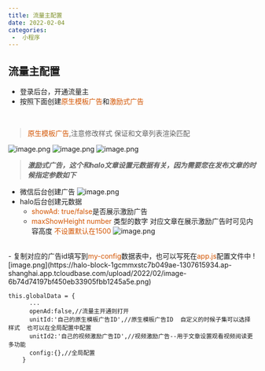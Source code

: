 ```yaml
---
title: 流量主配置
date: 2022-02-04
categories:
 -  小程序
---
```


## 流量主配置
- 登录后台，开通流量主
- 按照下面创建<font style="color: #D35400;">原生模板广告</font>和<font style="color: #D35400;">激励式广告</font>

<br/>

> <font style="color: #D35400;">原生模板广告</font>,注意修改样式 保证和文章列表渲染匹配

![image.png](https://halo-block-1gcmmxstc7b049ae-1307615934.ap-shanghai.app.tcloudbase.com/upload/2022/02/image-5ecc3ffc3adb4f74849c94ff380a8d84.png)
![image.png](https://halo-block-1gcmmxstc7b049ae-1307615934.ap-shanghai.app.tcloudbase.com/upload/2022/02/image-6cf3d67766464cd3880123c2e8f6fa3b.png)
![image.png](https://halo-block-1gcmmxstc7b049ae-1307615934.ap-shanghai.app.tcloudbase.com/upload/2022/02/image-7e154333c92a4c178582d93057591ed0.png)

> ***激励式广告，这个和halo文章设置元数据有关，因为需要您在发布文章的时候指定参数如下***
- 微信后台创建广告
![image.png](https://halo-block-1gcmmxstc7b049ae-1307615934.ap-shanghai.app.tcloudbase.com/upload/2022/02/image-195a1c9eff1e43e58c94c502660ddbc2.png)
- halo后台创建元数据
  -  <font style="color: #D35400;">showAd: true/false</font>是否展示激励广告
  - <font style="color: #D35400;">maxShowHeight number </font>类型的数字 对应文章在展示激励广告时可见内容高度 <font style="color: #D35400;">不设置默认在1500</font>
![image.png](https://halo-block-1gcmmxstc7b049ae-1307615934.ap-shanghai.app.tcloudbase.com/upload/2022/02/image-7211578103574bcab35025c468a80375.png)
<br/>
- 复制对应的广告id填写到<font style="color: #D35400;">my-config</font>数据表中，也可以写死在<font style="color: #D35400;">app.js</font>配置文件中
![image.png](https://halo-block-1gcmmxstc7b049ae-1307615934.ap-shanghai.app.tcloudbase.com/upload/2022/02/image-6b74d74197bf450eb33905fbb1245a5e.png)

``` 
this.globalData = {
      ...
      openAd:false,//流量主开通则打开
      unitId:'自己的原生模板广告ID',//原生模板广告ID  自定义的时候子集可以选择样式  也可以在全局配置中配置
      unitId2:'自己的视频激励广告ID',//视频激励广告--用于文章设置观看视频阅读更多功能
      config:{},//全局配置  
    }

```
